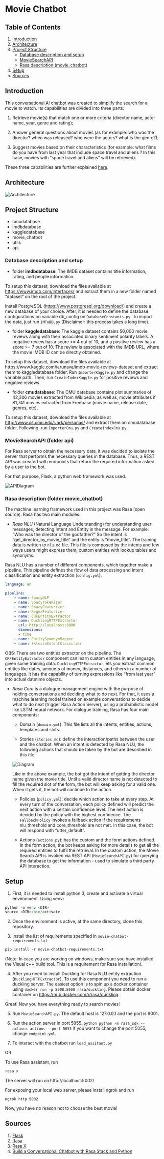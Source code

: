# Movie Chatbot

## Table of Contents
1. [Introduction](#introduction)
2. [Architecture](#architecture)
3. [Project Structure](#project-structure)
    - [Database description and setup](#database-description-and-setup)
    - [MovieSearchAPI](#moviesearchapi)
    - [Rasa description (movie_chatbot)](#rasa-description-movie_chatbot)
4. [Setup](#setup)
5. [Sources](#sources)

##  Introduction 
This conversational AI chatbot was created to simplify the search for a movie to watch. Its capabilities are divided into three parts:

1. Retrieve movie(s) that match one or more criteria (director name, actor name, year, genre and rating);

2. Answer general questions about movies (as for example: who was the director? when was released? who were the actors? what is the genre?);

3. Suggest movies based on their characteristics (for example: what films do you have from last year that include space travel and aliens ? In this case, movies with “space travel and aliens” will be retrieved).

These three capabilities are further explained [here](Approach.md).

##  Architecture  

![Architecture](images/ArchitectureDiagram.png)

## Project Structure
- cmudatabase
- imdbdatabase
- kaggledatabase
- movie_chatbot
- utils
- api


### Database description and setup

- folder **imdbdatabase**:  The IMDB dataset contains title information, rating, and people information. 

To setup this dataset, download the files available at https://www.imdb.com/interfaces/ and extract them in a new folder named “dataset” on the root of the project. 

Install PostgreSQL (https://www.postgresql.org/download/) and create a new database of your choice. After, it is needed to define the database configurations on variable db_config on `DatabaseConstants.py`. To import the data, just run `IMToDB.py` (Disclaimer: this process takes a long time).

- folder **kaggledatabase**: The kaggle dataset contains 50,000 movie reviews along with their associated binary sentiment polarity labels. A negative review has a score <= 4 out of 10, and a positive review has a score >= 7 out of 10. The review is associated with the IMDB URL, where the movie IMDB ID can be directly obtained. 

To setup this dataset, download the files available at https://www.kaggle.com/iarunava/imdb-movie-reviews-dataset and extract them to kaggledatabase folder. Run `ImporterKaggle.py` and change the variable path. Then, run `CreateIndexKaggle.py` for positive reviews and negative reviews.

- folder **cmudatabase**: The CMU database contains plot summaries of 42,306 movies extracted from Wikipedia, as well as, movie attributes if 81,741 movies extracted from Freebase (movie name, release date, genres, etc).

To setup this dataset, download the files available at http://www.cs.cmu.edu/~ark/personas/ and extract them on cmudatabase folder. Following, run `ImporterCmu.py` and `CreateIndexCmu.py`.



### MovieSearchAPI (folder api)

For Rasa server to obtain the necessary data, it was decided to isolate the server that performs the necessary queries in the database. Thus, a REST API was created with endpoints that return the required information asked by a user to the bot. 

For that purpose, Flask, a python web framework was used.

![APIDiagram](images/APIDiagram.png)

### Rasa description (folder movie_chatbot)

The machine learning framework used in this project was Rasa (open source).
Rasa has two main modules:

- *Rasa NLU* (Natural Language Understanding) for understanding user messages, detecting Intent and Entity in the message. For example: “Who was the director of the godfather?”
So the intent is “get_director_by_movie_title” and the entity is “movie_title”. 
The training data is written to `nlu.md` file. This file is composed by the intents and few ways users might express them, custom entities with lookup tables and synonyms.

Rasa NLU has a number of different components, which together make a pipeline. This pipeline defines the flow of data processing and intent classification and entity extraction (`config.yml`).

```yaml
language: en

pipeline:
    - name: SpacyNLP
    - name: SpacyTokenizer
    - name: SpacyFeaturizer
    - name: RegexFeaturizer
    - name: CRFEntityExtractor
    - name: DucklingHTTPExtractor
      url: http://localhost:8000
      dimensions:
      - time
    - name: EntitySynonymMapper
    - name: SklearnIntentClassifier
```

OBS: There are two entities extractor on the pipeline. The `CRFEntityExtractor` component can learn custom entities in any language, given some training data. `DucklingHTTPExtractor` lets you extract common entities like dates, amounts of money, distances, and others in a number of languages. It has the capability of turning expressions like “from last year” into actual datetime objects. 

- *Rasa Core* is a dialogue management engine with the purpose of holding conversations and deciding what to do next. For that, it uses a machine learning model trained on example conversations to decide what to do next (trigger Rasa Action Server), using a probabilistic model like LSTM neural network. 
For dialogue training, Rasa has four main components:

    * Domain (`domain.yml`): This file lists all the intents, entities, actions, templates and slots.
    
    * Stories (`stories.md`):  define the interaction/paths between the user and the chatbot. When an intent is detected by Rasa NLU, the following actions that should be taken by the bot are described in this file.
    
    ![Diagram](images/StoryExample.jpg)

    Like in the above example, the bot got the intent of getting the director name given the movie title. Until a valid director name is not detected to fill the required slot of the form, the bot will keep asking for a valid one. When it gets it, the bot will continue to the action.
   
    * Policies (`policy.yml`): decide which action to take at every step. At every turn of the conversation, each policy defined will predict the next action with a certain confidence level. The next action is decided by the policy with the highest 
confidence. The `FallbackPolicy` invokes a fallback action if the requirements nlu_threshold and core_threshold are not met. In this case, the bot will respond with “utter_default”.

    * Actions (`actions.py`): has the custom and the form actions defined. In the form action, the bot keeps asking for more details to get all the required entities to fulfil the retrieval. In the custom action, the Movie Search API is invoked via REST API (`MovieSearchAPI.py`) for querying the database to get the information - used to simulate a third party API interaction.


## Setup
1. First, it is needed to install python 3, create and activate a virtual environment. Using venv:

```python
python -m venv <DIR>
source <DIR>/bin/activate
```

2. Once the environment is active, at the same directory, clone this repository.

3. Install the list of requirements specified in `movie-chatbot-requirements.txt`

```python
pip install -r movie-chatbot-requirements.txt
```
(Note: In case you are working on windows, make sure you have installed the Visual c++ build tool. This is a requirement for Rasa installation).

4. After you need to install Duckling for Rasa NLU entity extraction (`DucklingHTTPExtractor`). 
To use this component you need to run a duckling server. The easiest option is to spin up a docker container using `docker run -p 8000:8000 rasa/duckling`. Please obtain docker container on https://hub.docker.com/r/rasa/duckling. 

Great! Now you have everything ready to search movies!

5. Run `MovieSearchAPI.py`. The default host is 127.0.0.1 and the port is 9001. 

6. Run the action server in port 5055.
```python python -m rasa_sdk --actions actions --port 5055```
 If you want to change the port 5055, change `endpoint.yml`.

7. To interact with the chatbot run `load_assitant.py`

OR

To use Rasa assistant, run
```python
rasa x
```
The server will run on  http://localhost:5002/

For exposing your local web server, please install ngrok and run 
```
ngrok http 5002
```
Now, you have no reason not to choose the best movie!

## Sources
1. [Flask](https://www.fullstackpython.com/flask.html)
2. [Rasa](https://rasa.com/)
3. [Rasa X](https://rasa.com/docs/rasa-x/)
4. [Build a Conversational Chatbot with Rasa Stack and Python](https://medium.com/@itsromiljain/build-a-conversational-chatbot-with-rasa-stack-and-python-rasa-nlu-b79dfbe59491)

